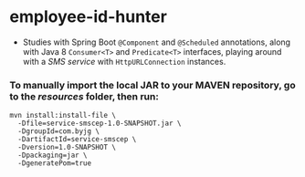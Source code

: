 # employee-id-hunter

  - Studies with Spring Boot ```@Component``` and ```@Scheduled``` annotations, along with Java 8 ```Consumer<T>``` and ```Predicate<T>``` interfaces, playing around with a _SMS service_ with ```HttpURLConnection``` instances.
  
  ### To manually import the local JAR to your MAVEN repository, go to the _resources_ folder, then run:
  
  ```
  mvn install:install-file \
  	-Dfile=service-smscep-1.0-SNAPSHOT.jar \
  	-DgroupId=com.byjg \
  	-DartifactId=service-smscep \
  	-Dversion=1.0-SNAPSHOT \
  	-Dpackaging=jar \
  	-DgeneratePom=true
  ```
